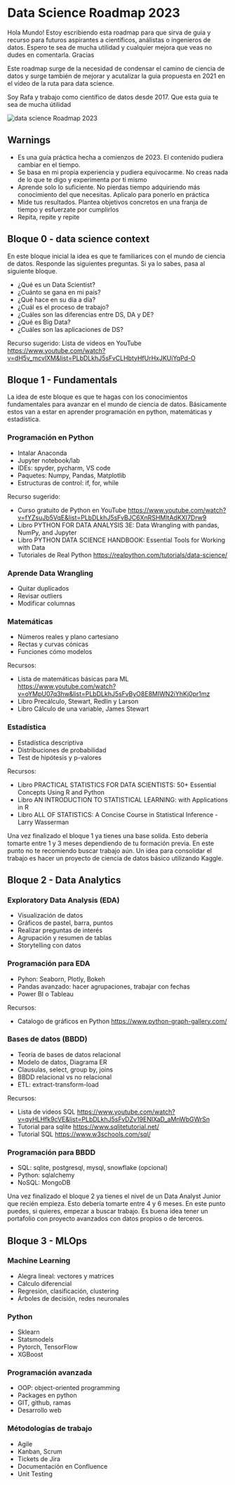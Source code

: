 # Data Science Roadmap 2023

Hola Mundo! Estoy escribiendo esta roadmap para que sirva de guia y recurso para futuros aspirantes a científicos, análistas o ingenieros de datos. Espero te sea de mucha utilidad y cualquier mejora que veas no dudes en comentarla. Gracias

Este roadmap surge de la necesidad de condensar el camino de ciencia de datos y surge también de mejorar y acutalizar la guia propuesta en 2021 en el vídeo de la ruta para data science.

Soy Rafa y trabajo como científico de datos desde 2017. Que esta guia te sea de mucha útilidad

![data science Roadmap 2023](https://user-images.githubusercontent.com/20340577/212709993-7a63c842-da8b-41e6-bcac-78a4e0a77382.png)

## Warnings

* Es una guía práctica hecha a comienzos de 2023. El contenido pudiera cambiar en el tiempo.
* Se basa en mi propia experiencia y pudiera equivocarme. No creas nada de lo que te digo y experimenta por ti mismo
* Aprende solo lo suficiente. No pierdas tiempo adquiriendo más conocimiento del que necesitas. Aplicalo para ponerlo en práctica
* Mide tus resultados. Plantea objetivos concretos en una franja de tiempo y esfuerzate por cumplirlos
* Repita, repite y repite

## Bloque 0 - data science context
En este bloque inicial la idea es que te familiarices con el mundo de ciencia de datos. Responde las siguientes preguntas. Si ya lo sabes, pasa al siguiente bloque.

* ¿Qué es un Data Scientist?
* ¿Cuánto se gana en mi país?
* ¿Qué hace en su día a día?
* ¿Cuál es el proceso de trabajo?
* ¿Cuáles son las diferencias entre DS, DA y DE?
* ¿Qué es Big Data?
* ¿Cuáles son las aplicaciones de DS?

Recurso sugerido: 
Lista de videos en YouTube https://www.youtube.com/watch?v=dH5v_mcvlXM&list=PLbDLkhJ5sFvCLHbtyHfUrHxJKUiYqPd-O

## Bloque 1 - Fundamentals
La idea de este bloque es que te hagas con los conocimientos fundamentales para avanzar en el mundo de ciencia de datos. Básicamente estos van a estar en aprender programación en python, matemáticas y estadística.

### Programación en Python
* Intalar Anaconda
* Jupyter notebook/lab
* IDEs: spyder, pycharm, VS code
* Paquetes: Numpy, Pandas, Matplotlib
* Estructuras de control: if, for, while

Recurso sugerido:
* Curso gratuito de Python en YouTube https://www.youtube.com/watch?v=fYZsuJb5VqE&list=PLbDLkhJ5sFvBJC6XnRSHMltAdKXI7Drw9
* Libro PYTHON FOR DATA ANALYSIS 3E: Data Wrangling with pandas, NumPy, and Jupyter
* Libro PYTHON DATA SCIENCE HANDBOOK: Essential Tools for Working with Data
* Tutoriales de Real Python https://realpython.com/tutorials/data-science/

### Aprende Data Wrangling
* Quitar duplicados
* Revisar outliers
* Modificar columnas

### Matemáticas
* Números reales y plano cartesiano
* Rectas y curvas cónicas
* Funciones cómo modelos

Recursos:
* Lista de matemáticas básicas para ML https://www.youtube.com/watch?v=oYMpU07q3hw&list=PLbDLkhJ5sFvByO8E8MIWN2iYhKj0pr1mz
* Libro Precálculo, Stewart, Redlin y Larson
* Libro Cálculo de una variable, James Stewart

### Estadística
* Estadística descriptiva
* Distribuciones de probabilidad
* Test de hipótesis y p-valores

Recursos: 
* Libro PRACTICAL STATISTICS FOR DATA SCIENTISTS: 50+ Essential Concepts Using R and Python
* Libro AN INTRODUCTION TO STATISTICAL LEARNING: with Applications in R
* Libro ALL OF STATISTICS: A Concise Course in Statistical Inference - Larry Wasserman

Una vez finalizado el bloque 1 ya tienes una base solida. Esto debería tomarte entre 1 y 3 meses dependiendo de tu formación previa. En este punto no te recomiendo buscar trabajo aún. Un idea para consolidar el trabajo es hacer un proyecto de ciencia de datos básico utilizando Kaggle.

## Bloque 2 - Data Analytics

### Exploratory Data Analysis (EDA)
* Visualización de datos
* Gráficos de pastel, barra, puntos
* Realizar preguntas de interés
* Agrupación y resumen de tablas
* Storytelling con datos

### Programación para EDA
* Pyhon: Seaborn, Plotly, Bokeh
* Pandas avanzado: hacer agrupaciones, trabajar con fechas
* Power BI o Tableau

Recursos:
* Catalogo de gráficos en Python https://www.python-graph-gallery.com/

### Bases de datos (BBDD)
* Teoría de bases de datos relacional
* Modelo de datos, Diagrama ER
* Clausulas, select, group by, joins
* BBDD relacional vs no relacional
* ETL: extract-transform-load

Recursos:
* Lista de videos SQL https://www.youtube.com/watch?v=qyHLHfk9cVE&list=PLbDLkhJ5sFvDZv19ENIXaD_aMnWbGWrSn
* Tutorial para sqlite https://www.sqlitetutorial.net/
* Tutorial SQL https://www.w3schools.com/sql/

### Programación para BBDD
* SQL: sqlite, postgresql, mysql, snowflake (opcional)
* Python: sqlalchemy
* NoSQL: MongoDB

Una vez finalizado el bloque 2 ya tienes el nivel de un Data Analyst Junior que recién empieza. Esto debería tomarte entre 4 y 6 meses. En este punto puedes, si quieres, empezar a buscar trabajo. Es buena idea tener un portafolio con proyecto avanzados con datos propios o de terceros.

## Bloque 3 - MLOps

### Machine Learning
* Alegra lineal: vectores y matrices
* Cálculo diferencial
* Regresión, clasificación, clustering
* Árboles de decisión, redes neuronales

### Python
* Sklearn
* Statsmodels
* Pytorch, TensorFlow
* XGBoost

### Programación avanzada
* OOP: object-oriented programming
* Packages en python
* GIT, github, ramas
* Desarrollo web
### Métodologías de trabajo
* Agile
* Kanban, Scrum
* Tickets de Jira
* Documentación en Confluence
* Unit Testing













